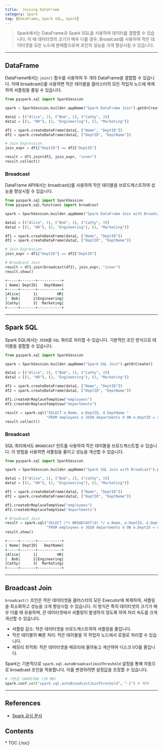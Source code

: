 ```yaml
---
title:  Joining DataFrame
category: Spark
tag: [DataFrame, Spark SQL, Spark]
---
```


> Spark에서는 DataFrame과 Spark SQL을 사용하여 데이터를 결합할 수 있습니다. 이 때 데이터셋의 크기가 매우 다를 경우, Broadcast를 사용하여 작은 데이터셋을 모든 노드에 분배함으로써 조인의 성능을 크게 향상시킬 수 있습니다.

---

## DataFrame
DataFrame에서는 `join()` 함수를 사용하여 두 개의 DataFrame을 결합할 수 있습니다. 이때 broadcast()를 사용하면 작은 테이블을 클러스터의 모든 작업자 노드에 복제하여 셔플링을 줄일 수 있습니다.

```python
from pyspark.sql import SparkSession

spark = SparkSession.builder.appName("Spark DataFrame Join").getOrCreate()

data1 = [("Alice", 1), ("Bob", 2), ("Cathy", 3)]
data2 = [(1, "HR"), (2, "Engineering"), (3, "Marketing")]

df1 = spark.createDataFrame(data1, ["Name", "DeptID"])
df2 = spark.createDataFrame(data2, ["DeptID", "DeptName"])

# Join Expression
join_expr = df1["DeptID"] == df2["DeptID"]

result = df1.join(df2, join_expr, "inner")
result.collect()
```

### Broadcast
DataFrame API에서는 broadcast()를 사용하여 작은 테이블을 브로드캐스트하여 성능을 향상시킬 수 있습니다.

```python
from pyspark.sql import SparkSession
from pyspark.sql.functions import broadcast

spark = SparkSession.builder.appName("Spark DataFrame Join with Broadcast").getOrCreate()

data1 = [("Alice", 1), ("Bob", 2), ("Cathy", 3)]
data2 = [(1, "HR"), (2, "Engineering"), (3, "Marketing")]

df1 = spark.createDataFrame(data1, ["Name", "DeptID"])
df2 = spark.createDataFrame(data2, ["DeptID", "DeptName"])

# Join Expression
join_expr = df1["DeptID"] == df2["DeptID"]

# Broadcast Join
result = df1.join(broadcast(df2), join_expr, "inner")
result.show()
```

```bash
+-----+-------+-----------+
| Name| DeptID|   DeptName|
+-----+-------+-----------+
|Alice|      1|         HR|
|  Bob|      2|Engineering|
|Cathy|      3|  Marketing|
+-----+-------+-----------+
```

---

## Spark SQL
Spark SQL에서는 `JOIN`을 `SQL` 쿼리로 처리할 수 있습니다. 기본적인 조인 방식으로 테이블을 결합할 수 있습니다.

```python
from pyspark.sql import SparkSession

spark = SparkSession.builder.appName("Spark SQL Join").getOrCreate()

data1 = [("Alice", 1), ("Bob", 2), ("Cathy", 3)]
data2 = [(1, "HR"), (2, "Engineering"), (3, "Marketing")]

df1 = spark.createDataFrame(data1, ["Name", "DeptID"])
df2 = spark.createDataFrame(data2, ["DeptID", "DeptName"])

df1.createOrReplaceTempView("employees")
df2.createOrReplaceTempView("departments")

result = spark.sql("SELECT e.Name, e.DeptID, d.DeptName "
                   "FROM employees e JOIN departments d ON e.DeptID = d.DeptID")
result.collect()
```

### Broadcast
SQL 쿼리에서도 `BROADCAST` 힌트를 사용하여 작은 테이블을 브로드캐스트할 수 있습니다. 이 방법을 사용하면 셔플링을 줄이고 성능을 개선할 수 있습니다.

```python
from pyspark.sql import SparkSession

spark = SparkSession.builder.appName("Spark SQL Join with Broadcast").getOrCreate()

data1 = [("Alice", 1), ("Bob", 2), ("Cathy", 3)]
data2 = [(1, "HR"), (2, "Engineering"), (3, "Marketing")]

df1 = spark.createDataFrame(data1, ["Name", "DeptID"])
df2 = spark.createDataFrame(data2, ["DeptID", "DeptName"])

df1.createOrReplaceTempView("employees")
df2.createOrReplaceTempView("departments")

# Broadcast Join
result = spark.sql("SELECT /*+ BROADCAST(d) */ e.Name, e.DeptID, d.DeptName "
                   "FROM employees e JOIN departments d ON e.DeptID = d.DeptID")
result.show()
```

```bash
+-----+-------+-----------+
| Name| DeptID|   DeptName|
+-----+-------+-----------+
|Alice|      1|         HR|
|  Bob|      2|Engineering|
|Cathy|      3|  Marketing|
+-----+-------+-----------+
```

---

## Broadcast Join
`broadcast()` 조인은 작은 데이터셋을 클러스터의 모든 Executor에 복제하여, 셔플링을 최소화하고 성능을 크게 향상시킬 수 있습니다. 이 방식은 특히 데이터셋의 크기가 매우 다를 때 유용하며, 큰 데이터셋에서 셔플링이 발생하지 않도록 하여 처리 속도를 크게 개선할 수 있습니다.

- 셔플링 감소: 작은 데이터셋을 브로드캐스트하여 셔플링을 줄입니다.
- 작은 테이블의 빠른 처리: 작은 테이블을 각 작업자 노드에서 로컬로 처리할 수 있습니다.
- 메모리 최적화: 작은 데이터셋을 메모리에 올려놓고 계산하여 디스크 I/O를 줄입니다.

Spark는 기본적으로 `spark.sql.autoBroadcastJoinThreshold` 설정을 통해 자동으로 broadcast 조인을 적용합니다. 이를 변경하려면 설정값을 조정할 수 있습니다.
```python
# 기본값 10485760 (10 MB)
spark.conf.set("spark.sql.autoBroadcastJoinThreshold", "-1") # 해제
```

---

## References
- [Spark 공식 문서](https://spark.apache.org/docs/latest/)

<nav class="post-toc" markdown="1">
  <h2>Contents</h2>
* TOC
{:toc}
</nav>
